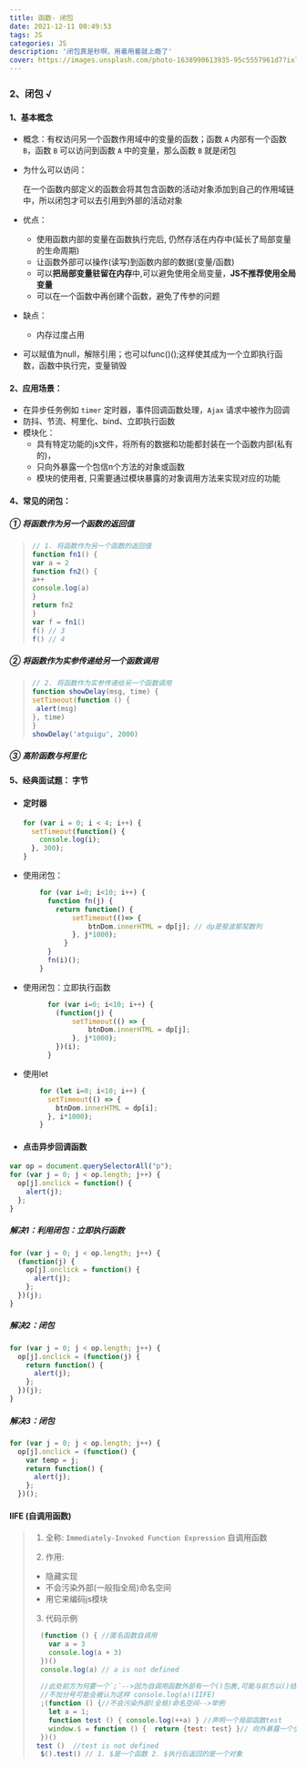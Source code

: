 ```yaml
---
title: 函数- 闭包
date: 2021-12-11 00:49:53
tags: JS
categories: JS
description: '闭包真是秒啊，用着用着就上瘾了'
cover: https://images.unsplash.com/photo-1638990613935-95c5557961d7?ixlib=rb-1.2.1&ixid=MnwxMjA3fDB8MHxwaG90by1wYWdlfHx8fGVufDB8fHx8&auto=format&fit=crop&w=1169&q=80
---
```


### 2、闭包  √ ###

#### 1、基本概念 ####

* 概念：有权访问另一个函数作用域中的变量的函数；函数 `A` 内部有一个函数 `B`，函数 `B` 可以访问到函数 `A` 中的变量，那么函数 `B` 就是闭包

* 为什么可以访问：

  在一个函数内部定义的函数会将其包含函数的活动对象添加到自己的作用域链中，所以闭包才可以去引用到外部的活动对象

* 优点：

  * 使用函数内部的变量在函数执行完后, 仍然存活在内存中(延长了局部变量的生命周期)
  * 让函数外部可以操作(读写)到函数内部的数据(变量/函数)
  * 可以**把局部变量驻留在内存**中,可以避免使用全局变量，**JS不推荐使用全局变量**
  * 可以在一个函数中再创建个函数，避免了传参的问题

* 缺点：

  * 内存过度占用

* 可以赋值为null，解除引用；也可以func()();这样使其成为一个立即执行函数，函数中执行完，变量销毁

#### 2、应用场景： ####

* 在异步任务例如 `timer` 定时器，事件回调函数处理，`Ajax` 请求中被作为回调
* 防抖、节流、柯里化、bind、立即执行函数
* 模块化：
  * 具有特定功能的js文件，将所有的数据和功能都封装在一个函数内部(私有的)，
  * 只向外暴露一个包信n个方法的对象或函数
  * 模块的使用者, 只需要通过模块暴露的对象调用方法来实现对应的功能

#### 4、常见的闭包： ####

##### ① 将函数作为另一个函数的返回值

>```js
>// 1. 将函数作为另一个函数的返回值
>function fn1() {
>var a = 2
>function fn2() {
>a++
>console.log(a)
>}
>return fn2
>}
>var f = fn1()
>f() // 3
>f() // 4
>```

##### ② 将函数作为实参传递给另一个函数调用

>```js
>// 2. 将函数作为实参传递给另一个函数调用
>function showDelay(msg, time) {
>setTimeout(function () {
>  alert(msg)
>}, time)
>}
>showDelay('atguigu', 2000)
>```

##### ③ 高阶函数与柯里化

#### 5、经典面试题： 字节 ####

* #### 定时器 ####

  ```js
  for (var i = 0; i < 4; i++) {
    setTimeout(function() {
      console.log(i);
    }, 300);
  }
  ```

* 使用闭包：

  ```js
      for (var i=0; i<10; i++) {
        function fn(j) {
          return function() {
              setTimeout(()=> {
                  btnDom.innerHTML = dp[j]; // dp是斐波那契数列
              }, j*1000);
            }
        }
        fn(i)();
      }
  ```

* 使用闭包：立即执行函数

  ```js
        for (var i=0; i<10; i++) {
          (function(j) {
              setTimeout(() => {
                  btnDom.innerHTML = dp[j];
              }, j*1000);
          })(i);
        }
  ```

* 使用let

  ```js
      for (let i=0; i<10; i++) {
        setTimeout(() => {
          btnDom.innerHTML = dp[i];
        }, i*1000);
      }
  ```

* #### 点击异步回调函数 ####

```js
var op = document.querySelectorAll("p");
for (var j = 0; j < op.length; j++) {
  op[j].onclick = function() {
    alert(j);
  };
}
```

##### 解决1：利用闭包：立即执行函数 #####

```js
for (var j = 0; j < op.length; j++) {
  (function(j) {
    op[j].onclick = function() {
      alert(j);
    };
  })(j);
}
```

##### 解决2：闭包 #####

```js
for (var j = 0; j < op.length; j++) {
  op[j].onclick = (function(j) {
    return function() {
      alert(j);
    };
  })(j);
}
```

##### 解决3：闭包 #####

```js
for (var j = 0; j < op.length; j++) {
  op[j].onclick = (function() {
    var temp = j;
    return function() {
      alert(j);
    };
  })();
```
#### IIFE (自调用函数)

>1. 全称: `Immediately-Invoked Function Expression` 自调用函数
>
>2. 作用:
>
>   * 隐藏实现
>   * 不会污染外部(一般指全局)命名空间
>   * 用它来编码js模块
>
>3. 代码示例
>
>   ```js
>     (function () { //匿名函数自调用
>       var a = 3
>       console.log(a + 3)
>     })()
>     console.log(a) // a is not defined
>     
>     //此处前方为何要一个`;`-->因为自调用函数外部有一个()包裹,可能与前方以()结尾的代码被一起认为是函数调用
>     //不加分号可能会被认为这样 console.log(a)(IIFE)
>     ;(function () {//不会污染外部(全局)命名空间-->举例
>       let a = 1;
>       function test () { console.log(++a) } //声明一个局部函数test
>       window.$ = function () {  return {test: test} }// 向外暴露一个全局函数
>     })()
>    test ()  //test is not defined
>     $().test() // 1. $是一个函数 2. $执行后返回的是一个对象
>   ```

###               ###